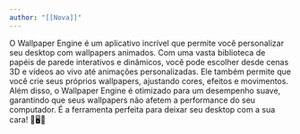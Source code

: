 ```yaml
---
author: "[[Nova]]"
---
```

O Wallpaper Engine é um aplicativo incrível que permite você personalizar seu desktop com wallpapers animados. Com uma vasta biblioteca de papéis de parede interativos e dinâmicos, você pode escolher desde cenas 3D e vídeos ao vivo até animações personalizadas. Ele também permite que você crie seus próprios wallpapers, ajustando cores, efeitos e movimentos. Além disso, o Wallpaper Engine é otimizado para um desempenho suave, garantindo que seus wallpapers não afetem a performance do seu computador. É a ferramenta perfeita para deixar seu desktop com a sua cara! 🌟🖥️🎨